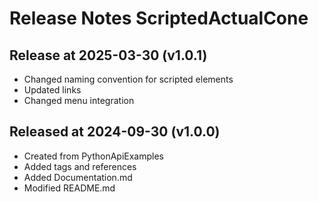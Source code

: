 # Release Notes ScriptedActualCone

## Release at 2025-03-30 (v1.0.1)

* Changed naming convention for scripted elements
* Updated links
* Changed menu integration

## Released at 2024-09-30 (v1.0.0)

* Created from PythonApiExamples
* Added tags and references
* Added Documentation.md
* Modified README.md

